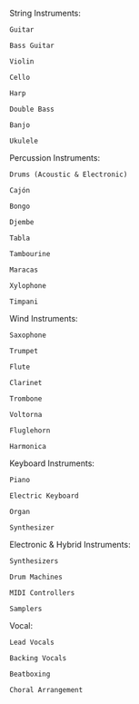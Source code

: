 String Instruments:

    Guitar

    Bass Guitar

    Violin

    Cello

    Harp

    Double Bass

    Banjo

    Ukulele

Percussion Instruments:

    Drums (Acoustic & Electronic)

    Cajón

    Bongo

    Djembe

    Tabla

    Tambourine

    Maracas

    Xylophone

    Timpani

Wind Instruments:

    Saxophone

    Trumpet

    Flute

    Clarinet

    Trombone

    Voltorna

    Fluglehorn

    Harmonica

Keyboard Instruments:

    Piano

    Electric Keyboard

    Organ

    Synthesizer

Electronic & Hybrid Instruments:

    Synthesizers

    Drum Machines

    MIDI Controllers

    Samplers

Vocal:

    Lead Vocals

    Backing Vocals

    Beatboxing

    Choral Arrangement
